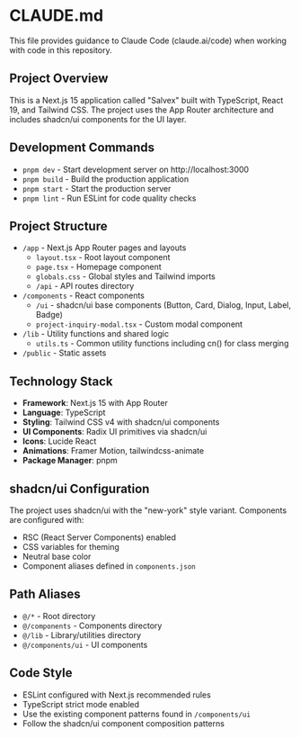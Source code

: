 # CLAUDE.md

This file provides guidance to Claude Code (claude.ai/code) when working with code in this repository.

## Project Overview

This is a Next.js 15 application called "Salvex" built with TypeScript, React 19, and Tailwind CSS. The project uses the App Router architecture and includes shadcn/ui components for the UI layer.

## Development Commands

- `pnpm dev` - Start development server on http://localhost:3000
- `pnpm build` - Build the production application
- `pnpm start` - Start the production server
- `pnpm lint` - Run ESLint for code quality checks

## Project Structure

- `/app` - Next.js App Router pages and layouts
  - `layout.tsx` - Root layout component
  - `page.tsx` - Homepage component
  - `globals.css` - Global styles and Tailwind imports
  - `/api` - API routes directory
- `/components` - React components
  - `/ui` - shadcn/ui base components (Button, Card, Dialog, Input, Label, Badge)
  - `project-inquiry-modal.tsx` - Custom modal component
- `/lib` - Utility functions and shared logic
  - `utils.ts` - Common utility functions including cn() for class merging
- `/public` - Static assets

## Technology Stack

- **Framework**: Next.js 15 with App Router
- **Language**: TypeScript
- **Styling**: Tailwind CSS v4 with shadcn/ui components
- **UI Components**: Radix UI primitives via shadcn/ui
- **Icons**: Lucide React
- **Animations**: Framer Motion, tailwindcss-animate
- **Package Manager**: pnpm

## shadcn/ui Configuration

The project uses shadcn/ui with the "new-york" style variant. Components are configured with:
- RSC (React Server Components) enabled
- CSS variables for theming
- Neutral base color
- Component aliases defined in `components.json`

## Path Aliases

- `@/*` - Root directory
- `@/components` - Components directory
- `@/lib` - Library/utilities directory
- `@/components/ui` - UI components

## Code Style

- ESLint configured with Next.js recommended rules
- TypeScript strict mode enabled
- Use the existing component patterns found in `/components/ui`
- Follow the shadcn/ui component composition patterns